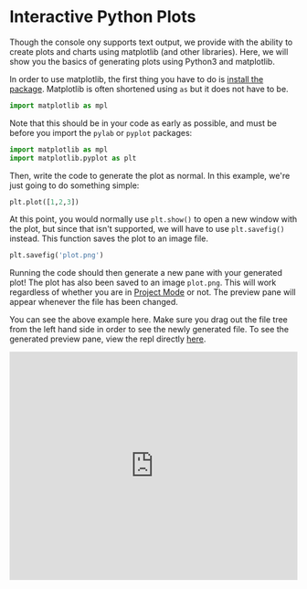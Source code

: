 # Interactive Python Plots

Though the console ony supports text output, we provide with the ability to
create plots and charts using matplotlib (and other libraries).  Here, we
will show you the basics of generating plots using Python3 and matplotlib.

In order to use matplotlib, the first thing you have to do is
[install the package](/repls/packages).  Matplotlib is often shortened
using `as` but it does not have to be.

```python
import matplotlib as mpl
```

Note that this should be in your code as early as possible, and must be
before you import the `pylab` or `pyplot` packages:

```python
import matplotlib as mpl
import matplotlib.pyplot as plt
```

Then, write the code to generate the plot as normal.  In this example,
we're just going to do something simple:

```python
plt.plot([1,2,3])
```

At this point, you would normally use `plt.show()` to open a new window with
the plot, but since that isn't supported, we will have to use `plt.savefig()`
instead.  This function saves the plot to an image file.

```python
plt.savefig('plot.png')
```

Running the code should then generate a new pane with your generated plot!
The plot has also been saved to an image `plot.png`.  This will work regardless
of whether you are in [Project Mode](/repls/files) or not.  The preview pane
will appear whenever the file has been changed.

You can see the above example here.  Make sure you drag out the file tree from
the left hand side in order to see the newly generated file.  To see the generated
preview pane, view the repl directly
[here](https://repl.it/@timmy_i_chen/docs-matplotlib-example).

<iframe height="400px" width="100%" src="https://repl.it/@timmy_i_chen/docs-matplotlib-example?lite=true" scrolling="no" frameborder="no" allowtransparency="true" allowfullscreen="true" sandbox="allow-forms allow-pointer-lock allow-popups allow-same-origin allow-scripts allow-modals"></iframe>